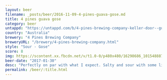 ```yaml
---
layout: beer
filename: _posts/beer/2016-11-09-4-pines-guava-gose.md
title: 4 pines guava gose
category: beer
untappd: "https://untappd.com/b/4-pines-brewing-company-keller-door--guava-gose/1802051"
country: "Australia"
brewery: "4 Pines Brewing Company"
breweryURL: "/brewery/4-pines-brewing-company.html"
style: "Sour - Gose"
score: 8
img: https://scontent.xx.fbcdn.net/v/t1.0-0/p480x480/16298686_10154888757033745_9111929559211558177_n.jpg?_nc_cat=102&oh=6eda038e74d382dc3f7be6a3ae5c879c&oe=5C55D0A7
beer-date: "2017-01-30"
desc: "Perfectly on par with what I expect. Salty and sour with some lingering flavour.  Not a great refreshing summer beer but good as a slow drink"
permalink: /beer/:title.html
---
```

